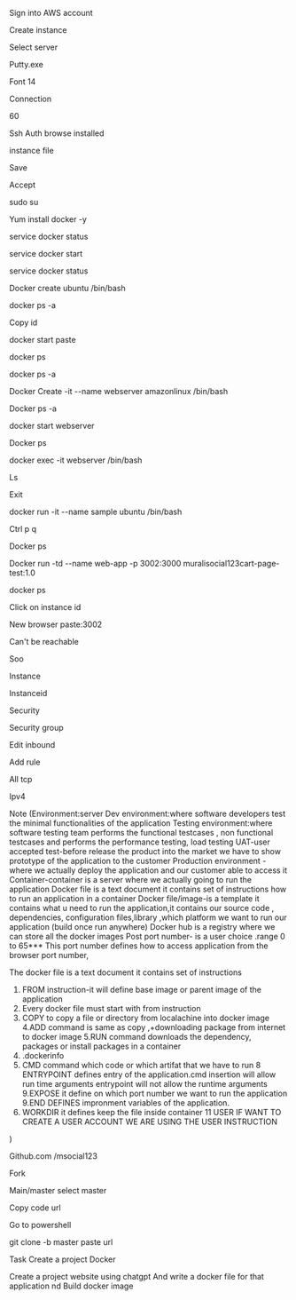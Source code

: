 Sign into AWS account 

Create instance

Select server

Putty.exe

Font 14

Connection 

60

Ssh Auth browse installed 

instance file 

Save 

Accept

sudo su

Yum install docker -y

service docker status

service docker start

service docker status

Docker create ubuntu /bin/bash

docker ps -a

Copy id

docker start paste

docker ps

docker ps -a


Docker Create -it --name 
webserver amazonlinux /bin/bash

Docker ps -a

docker start webserver

Docker ps

docker exec -it  webserver /bin/bash

Ls

Exit

docker run -it --name sample ubuntu /bin/bash 

Ctrl p q

Docker ps

Docker run -td --name web-app -p 3002:3000 muralisocial123cart-page-test:1.0

docker ps 

Click on instance id

New browser paste:3002

Can't be reachable 

 Soo
 
Instance 

Instanceid

Security

Security group 

Edit inbound

Add rule 

All tcp

Ipv4




Note
(Environment:server
Dev environment:where software developers test the minimal functionalities of the application
Testing environment:where software testing team performs the functional testcases , non functional testcases and performs the performance testing, load testing 
UAT-user accepted test-before release the product into the market we have to show prototype of the application to the customer 
Production environment -where we actually deploy the application and our customer able to access it
Container-container is a server where we actually going to run the application 
Docker file is a text document it contains set of instructions how to run an application in a container 
Docker file/image-is a template it contains what u need to run the application,it contains our source code , dependencies, configuration files,library ,which platform we want to run our application (build once run anywhere)
Docker hub is a registry where we can store all the docker images 
Post port number- is a user choice .range 0 to 65*** 
This port number defines how to access application from the browser port number,

The docker file is a text document it contains set of instructions 
1. FROM instruction-it will define base image or parent image of the application 
2.  Every docker file must start with from instruction
3. COPY to copy a file or directory from localachine into docker image 
4.ADD command is  same as copy ,+downloading package from internet to docker image 
5.RUN command downloads the dependency, packages or install packages in a container 
6. .dockerinfo
7. CMD command which code or which artifat that we have to run
8 ENTRYPOINT  defines entry of the application.cmd insertion will allow run time arguments entrypoint will not allow the runtime arguments
9.EXPOSE it define on which port number we want to run the application 
9.END DEFINES impronment variables of the application.
10. WORKDIR it defines keep the file inside container
11 USER IF WANT TO CREATE A USER ACCOUNT WE ARE USING THE USER INSTRUCTION 

) 

Github.com /msocial123

Fork 

Main/master select master

Copy code url

Go to powershell 

git clone -b master paste url

Task 
Create a project 
Docker


Create a project website using chatgpt
And write a docker file for that application nd 
Build docker image 






